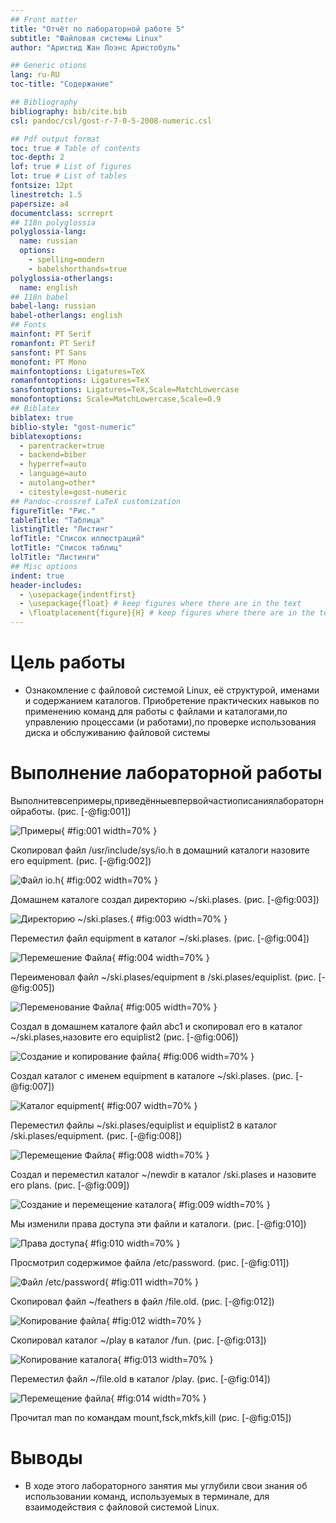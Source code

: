```yaml
---
## Front matter
title: "Отчёт по лабораторной работе 5"
subtitle: "Файловая системы Linux"
author: "Аристид Жан Лоэнс Аристобуль"

## Generic otions
lang: ru-RU
toc-title: "Содержание"

## Bibliography
bibliography: bib/cite.bib
csl: pandoc/csl/gost-r-7-0-5-2008-numeric.csl

## Pdf output format
toc: true # Table of contents
toc-depth: 2
lof: true # List of figures
lot: true # List of tables
fontsize: 12pt
linestretch: 1.5
papersize: a4
documentclass: scrreprt
## I18n polyglossia
polyglossia-lang:
  name: russian
  options:
	- spelling=modern
	- babelshorthands=true
polyglossia-otherlangs:
  name: english
## I18n babel
babel-lang: russian
babel-otherlangs: english
## Fonts
mainfont: PT Serif
romanfont: PT Serif
sansfont: PT Sans
monofont: PT Mono
mainfontoptions: Ligatures=TeX
romanfontoptions: Ligatures=TeX
sansfontoptions: Ligatures=TeX,Scale=MatchLowercase
monofontoptions: Scale=MatchLowercase,Scale=0.9
## Biblatex
biblatex: true
biblio-style: "gost-numeric"
biblatexoptions:
  - parentracker=true
  - backend=biber
  - hyperref=auto
  - language=auto
  - autolang=other*
  - citestyle=gost-numeric
## Pandoc-crossref LaTeX customization
figureTitle: "Рис."
tableTitle: "Таблица"
listingTitle: "Листинг"
lofTitle: "Список иллюстраций"
lotTitle: "Список таблиц"
lolTitle: "Листинги"
## Misc options
indent: true
header-includes:
  - \usepackage{indentfirst}
  - \usepackage{float} # keep figures where there are in the text
  - \floatplacement{figure}{H} # keep figures where there are in the text
---
```


# Цель работы

- Ознакомление с файловой системой Linux, её структурой, именами и содержанием каталогов. Приобретение практических навыков по применению команд для работы с файлами и каталогами,по управлению процессами (и работами),по проверке использования диска и обслуживанию файловой системы

# Выполнение лабораторной работы

Выполнитевсепримеры,приведённыевпервойчастиописаниялабораторнойработы. (рис. [-@fig:001])

![Примеры](image/1.png){ #fig:001 width=70% }

Скопировал файл /usr/include/sys/io.h в домашний каталоги назовите его equipment. (рис. [-@fig:002])

![Файл io.h](image/2.png){ #fig:002 width=70% }

Домашнем каталоге создал директорию ~/ski.plases. (рис. [-@fig:003])

![Директорию ~/ski.plases.](image/3.png){ #fig:003 width=70% }

Переместил файл equipment в каталог ~/ski.plases. (рис. [-@fig:004])

![Перемешение Файла](image/4.png){ #fig:004 width=70% }

Переименовал файл ~/ski.plases/equipment в /ski.plases/equiplist. (рис. [-@fig:005])

![Переменование Файла](image/5.png){ #fig:005 width=70% }

Создал в домашнем каталоге файл abc1 и скопировал его в каталог ~/ski.plases,назовите его equiplist2 (рис. [-@fig:006])

![Создание и копирование файла](image/6.png){ #fig:006 width=70% }

Создал каталог с именем equipment в каталоге ~/ski.plases. (рис. [-@fig:007])

![Каталог equipment](image/7.png){ #fig:007 width=70% }

Переместил файлы ~/ski.plases/equiplist и equiplist2 в каталог /ski.plases/equipment. (рис. [-@fig:008])

![Перемещение Файла](image/8.png){ #fig:008 width=70% }

Создал и переместил каталог ~/newdir в каталог /ski.plases и назовите его plans. (рис. [-@fig:009])

![Создание и перемещение каталога](image/9.png){ #fig:009 width=70% }

Мы изменили права доступа эти файли и каталоги. (рис. [-@fig:010])

![Права доступа](image/10.png){ #fig:010 width=70% }

Просмотрил содержимое файла /etc/password. (рис. [-@fig:011])

![Файл /etc/password](image/11.png){ #fig:011 width=70% }

Скопировал файл ~/feathers в файл /file.old. (рис. [-@fig:012])

![Копирование файла](image/12.png){ #fig:012 width=70% }

Скопировал каталог ~/play в каталог /fun. (рис. [-@fig:013])

![Копирование каталога](image/13.png){ #fig:013 width=70% }

Переместил файл ~/file.old в каталог /play. (рис. [-@fig:014])

![Перемещение файла](image/14.png){ #fig:014 width=70% }

Прочитал man по командам mount,fsck,mkfs,kill (рис. [-@fig:015])

# Выводы

- В ходе этого лабораторного занятия мы углубили свои знания об использовании команд, используемых в терминале, для взаимодействия с файловой системой Linux.